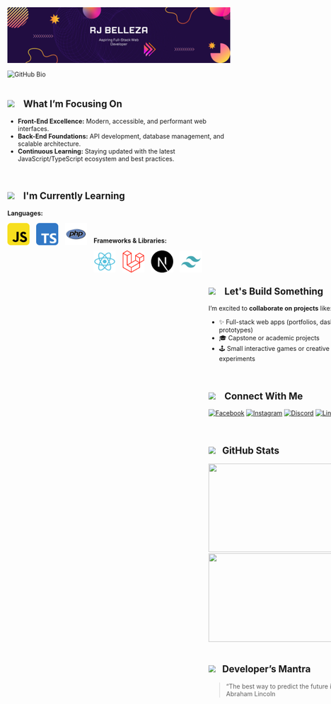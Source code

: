 
<img src="github-banner.png">

![GitHub Bio](profile-bio.gif)
<br><br>

<h2>
  <img src="https://media.tenor.com/QhRvvwpCdVoAAAAi/rocket.gif" width="50" />
  &nbsp;&nbsp;
  What I’m Focusing On
</h2>

- **Front-End Excellence:** Modern, accessible, and performant web interfaces.  
- **Back-End Foundations:** API development, database management, and scalable architecture.  
- **Continuous Learning:** Staying updated with the latest JavaScript/TypeScript ecosystem and best practices.
<br><br><br>

<h2>
  <img src="https://media.tenor.com/HZ5ZqVk4boMAAAAi/reading-read.gif" width="50" />
  &nbsp;&nbsp;
  I'm Currently Learning
</h2>

**Languages:**
<div style="display: flex; gap: 15px;">
    <img src="js.png" width="50" height="50">
    <img src="typescript.png" width="50" height="50">
    <img src="php.png" width="50" height="50">
<div><br>

**Frameworks & Libraries:**
<div style="display: flex; gap: 15px;">
    <img src="react.png" width="50" height="50">
    <img src="laravel.png" width="50" height="50">
    <img src="nextjs.png" width="50" height="50">
    <img src="tailwind.png" width="50" height="50">
<div><br><br><br>
  
<h2>
  <img src="https://media.tenor.com/-1Cyi7q9fMUAAAAi/squad-team.gif" width="60" />
  &nbsp;&nbsp;
  Let's Build Something
</h2>

I’m excited to **collaborate on projects** like:  
- ✨ Full-stack web apps (portfolios, dashboards, SaaS prototypes)  
- 🎓 Capstone or academic projects  
- 🕹️ Small interactive games or creative coding experiments
<br><br><br>


<h2>
  <img src="https://media.tenor.com/xWOaMBERP_EAAAAi/yup-yupforreal.gif" width="50" />
  &nbsp;&nbsp;
  Connect With Me
</h2>

[![Facebook](https://img.shields.io/badge/Facebook-%231877F2.svg?style=for-the-badge&logo=Facebook&logoColor=white)](https://www.facebook.com/belleza.rj.b)
[![Instagram](https://img.shields.io/badge/Instagram-%23E4405F.svg?style=for-the-badge&logo=Instagram&logoColor=white)](https://l.messenger.com/l.php?u=https%3A%2F%2Fwww.instagram.com%2Feeve_insomnia%2Fprofilecard%2F%3Figsh%3DZndiZWw5dzI2M2Z6l&h=AT3MkS4-FZ2JDxSGHTPfF9RZN2-Lko1PeS-q8IDXyqT0XfRqaKi1cUkk5j9kwqP13SEIE82AlsP5H7Tggdbwum7fQdxWlYjTNp-801qcDSZr92VgdCUT_6f0AfyzoYDT7D2EDw)
[![Discord](https://img.shields.io/badge/Discord-%235865F2.svg?style=for-the-badge&logo=discord&logoColor=white)](https://discordapp.com/users/1135068988037148715)
[![LinkedIn - RJ Belleza](https://img.shields.io/badge/LinkedIn-RJ%20Belleza-%230077B5.svg?style=for-the-badge&logo=linkedin&logoColor=white)](www.linkedin.com/in/rj-belleza-a5b913336)
<br><br><br>

<h2>
  <img src="https://media.tenor.com/j1HZ3bN5X5sAAAAi/animr-anime-girl.gif" width="60" />
  &nbsp;
  GitHub Stats
</h2>

<div align="center">
  <img src="https://github-readme-stats.vercel.app/api?username=rjbelleza&theme=tokyonight&show_icons=true&hide_border=true&count_private=true&include_all_commits=true" width="400" height="200" />
  <img src="https://github-contributor-stats.vercel.app/api?username=rjbelleza&limit=5&theme=tokyonight&combine_all_yearly_contributions=true&hide_border=true" width="400" height="200" />
</div>
<br>

<h2>
  <img src="https://media.tenor.com/fw1tSaC3MvUAAAAi/danser-encourager.gif" width="40" />
  &nbsp;
  Developer’s Mantra  
</h2>

> “The best way to predict the future is to create it.” — Abraham Lincoln
